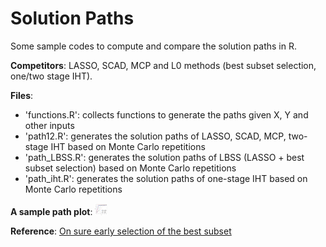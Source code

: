 # Solution Paths

Some sample codes to compute and compare the solution paths in R. 

**Competitors**: LASSO, SCAD, MCP and L0 methods (best subset selection, one/two stage IHT).

**Files**:
- 'functions.R': collects functions to generate the paths given X, Y and other inputs
- 'path12.R': generates the solution paths of LASSO, SCAD, MCP, two-stage IHT based on Monte Carlo repetitions
- 'path_LBSS.R': generates the solution paths of LBSS (LASSO + best subset selection) based on Monte Carlo repetitions
- 'path_iht.R': generates the solution paths of one-stage IHT based on Monte Carlo repetitions

**A sample path plot**:
<img src="11c.png" alt="drawing" width="20"/>

**Reference**:
[On sure early selection of the best subset](https://arxiv.org/abs/2107.06939)
